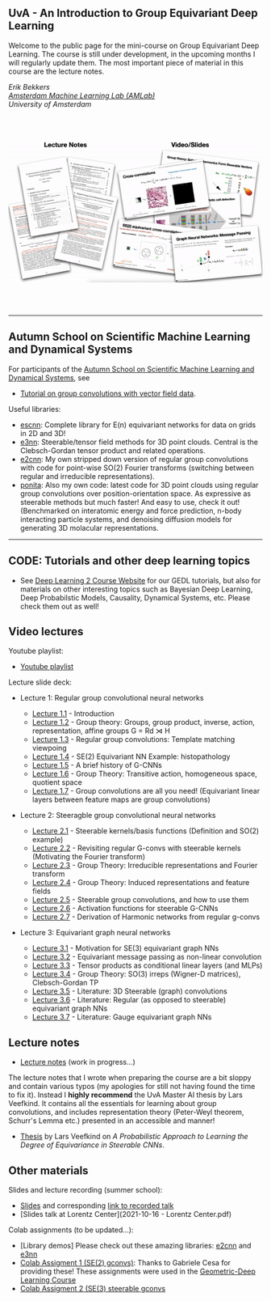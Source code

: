 

## UvA - An Introduction to Group Equivariant Deep Learning

Welcome to the public page for the mini-course on Group Equivariant Deep Learning. The course is still under development, in the upcoming months I will regularly update them. The most important piece of material in this course are the lecture notes. 

*Erik Bekkers* <br/>
*[Amsterdam Machine Learning Lab (AMLab)](http://amlab.science.uva.nl/)* <br/>
*University of Amsterdam*

<br/><br/>

![](/lnandslides.gif)

<br/><br/>

______________
## Autumn School on Scientific Machine Learning and Dynamical Systems
For participants of the [Autumn School on Scientific Machine Learning and Dynamical Systems](https://www.cwi.nl/nl/events/cwi-research-semester-programs/autumn-school-scientific-machine-learning-semester-programme/), see 
* [Tutorial on group convolutions with vector field data](https://colab.research.google.com/drive/1JrGVMd-QMsq-mYgqKmhgOrHCKJrXxn_j?usp=sharing).

Useful libraries:
* [escnn](https://github.com/QUVA-Lab/escnn): Complete library for E(n) equivariant networks for data on grids in 2D and 3D!
* [e3nn](https://e3nn.org/): Steerable/tensor field methods for 3D point clouds. Central is the Clebsch-Gordan tensor product and related operations.
* [e2cnn](https://github.com/ebekkers/se2cnn): My own stripped down version of regular group convolutions with code for point-wise SO(2) Fourier transforms (switching between regular and irreducible representations).
* [ponita](https://github.com/ebekkers/ponita): Also my own code: latest code for 3D point clouds using regular group convolutions over position-orientation space. As expressive as steerable methods but much faster! And easy to use, check it out! (Benchmarked on interatomic energy and force prediction, n-body interacting particle systems, and denoising diffusion models for generating 3D molacular representations.

______________

## CODE: Tutorials and other deep learning topics
* See [Deep Learning 2 Course Website](https://uvadl2c.github.io) for our GEDL tutorials, but also for materials on other interesting topics such as Bayesian Deep Learning, Deep Probabilstic Models, Causality, Dynamical Systems, etc. Please check them out as well!

## Video lectures
Youtube playlist:
* [Youtube playlist](https://youtube.com/playlist?list=PL8FnQMH2k7jzPrxqdYufoiYVHim8PyZWd)

Lecture slide deck:
* Lecture 1: Regular group convolutional neural networks
  * [Lecture 1.1](lectures_pdf/Lecture_1_1_Motivation.pdf) - Introduction
  * [Lecture 1.2](lectures_pdf/Lecture_1_2_GroupTheory.pdf) - Group theory: Groups, group product, inverse, action, representation, affine groups G = Rd ⋊ H
  * [Lecture 1.3](lectures_pdf/Lecture_1_3_RegularGroupConvolutions.pdf) - Regular group convolutions: Template matching viewpoing
  * [Lecture 1.4](lectures_pdf/Lecture_1_4_Example.pdf) - SE(2) Equivariant NN Example: histopathology
  * [Lecture 1.5](lectures_pdf/Lecture_1_5_History.pdf) - A brief history of G-CNNs
  * [Lecture 1.6](lectures_pdf/Lecture_1_6_GroupTheory.pdf) - Group Theory: Transitive action, homogeneous space, quotient space
  * [Lecture 1.7](lectures_pdf/Lecture_1_7_GConvsAreAllYouNeed.pdf) - Group convolutions are all you need! (Equivariant linear layers between feature maps are group convolutions)

* Lecture 2: Steeragble group convolutional neural networks
  * [Lecture 2.1](lectures_pdf/Lecture_2_1_SteerableBasis.pdf) - Steerable kernels/basis functions (Definition and SO(2) example)
  * [Lecture 2.2](lectures_pdf/Lecture_2_2_RegularGConvInSteerableBasis.pdf) - Revisiting regular G-convs with steerable kernels (Motivating the Fourier transform)
  * [Lecture 2.3](lectures_pdf/Lecture_2_3_GroupTheoryIrrepsFourier.pdf) - Group Theory: Irreducible representations and Fourier transform
  * [Lecture 2.4](lectures_pdf/Lecture_2_4_GroupTheoryFeatureFields.pdf) - Group Theory: Induced representations and feature fields
  * [Lecture 2.5](lectures_pdf/Lecture_2_5_SteerableGConvs.pdf) - Steerable group convolutions, and how to use them
  * [Lecture 2.6](lectures_pdf/Lecture_2_6_ActivationFunctions.pdf) - Activation functions for steerable G-CNNs
  * [Lecture 2.7](lectures_pdf/Lecture_2_7_HarmonicNetworks.pdf) - Derivation of Harmonic networks from regular g-convs

* Lecture 3: Equivariant graph neural networks
  * [Lecture 3.1](lectures_pdf/Lecture_3_1_Motivation.pdf) - Motivation for SE(3) equivariant graph NNs
  * [Lecture 3.2](lectures_pdf/Lecture_3_2_EquivariantMessagePassing.pdf) - Equivariant message passing as non-linear convolution
  * [Lecture 3.3](lectures_pdf/Lecture_3_3_ConditionalLinear.pdf) - Tensor products as conditional linear layers (and MLPs)
  * [Lecture 3.4](lectures_pdf/Lecture_3_4_GroupTheorySO3IrrepsClebschGordan.pdf) - Group Theory: SO(3) irreps (Wigner-D matrices), Clebsch-Gordan TP
  * [Lecture 3.5](lectures_pdf/Lecture_3_5_Literature3DSteerable.pdf) - Literature: 3D Steerable (graph) convolutions
  * [Lecture 3.6](lectures_pdf/Lecture_3_6_Literature3DRegular.pdf) - Literature: Regular (as opposed to steerable) equivariant graph NNs
  * [Lecture 3.7](lectures_pdf/Lecture_3_7_GaugeEquivariant.pdf) - Literature: Gauge equivariant graph NNs

## Lecture notes
* [Lecture notes](GroupConvLectureNotes.pdf) (work in progress...)

The lecture notes that I wrote when preparing the course are a bit sloppy and contain various typos (my apologies for still not having found the time to fix it). Instead I **highly recommend** the UvA Master AI thesis by Lars Veefkind. It contains all the essentials for learning about group convolutions, and includes representation theory (Peter-Weyl theorem, Schurr's Lemma etc.) presented in an accessible and manner!

* [Thesis](Learning_the_Degree_of_Equivariance_for_Steerable_CNNs_fixed_typo_compressed.pdf) by Lars Veefkind on *A Probabilistic Approach to Learning the Degree of Equivariance in Steerable CNNs*.

  
## Other materials

Slides and lecture recording (summer school):
* [Slides](GEDL_slides.pdf) and corresponding [link to recorded talk](https://geometric-deep-learning.compute.dtu.dk/talks-and-materials/)
* [Slides talk at Lorentz Center](2021-10-16 - Lorentz Center.pdf)

Colab assignments (to be updated...):
* [Library demos] Please check out these amazing libraries: [e2cnn](https://github.com/QUVA-Lab/e2cnn) and [e3nn](https://e3nn.org)
* [Colab Assigment 1 (SE(2) gconvs)](https://colab.research.google.com/drive/1DfUuk-NZtW5d0toMnL752dYEMSVuNWgM?usp=sharing): Thanks to Gabriele Cesa for providing these! These assignments were used in the [Geometric-Deep Learning Course](https://geometricdeeplearning.com/lectures/)  
* [Colab Assigment 2 (SE(3) steerable gconvs](https://colab.research.google.com/drive/1ZtV6_U6lt7URvTHC71SwbUNCiEfK6aD1?usp=sharing)

